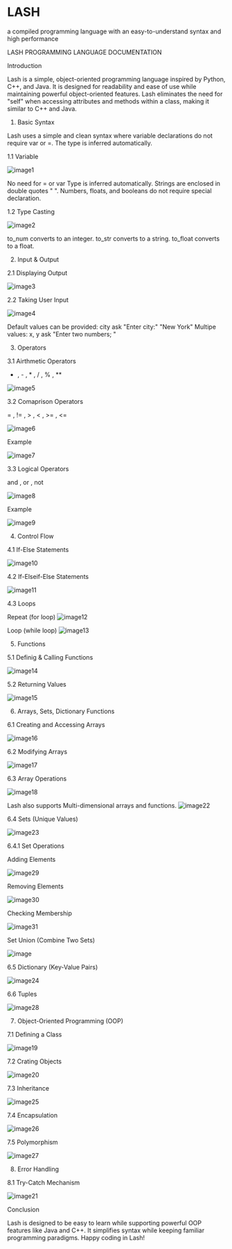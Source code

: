 # LASH
 a compiled programming language with an easy-to-understand syntax and high performance
 
 LASH PROGRAMMING LANGUAGE DOCUMENTATION

Introduction

Lash is a simple, object-oriented programming language inspired by Python, C++, and Java. It is designed for readability and ease of use while maintaining powerful object-oriented features. Lash eliminates the need for "self" when accessing attributes and methods within a class, making it similar to C++ and Java.

1. Basic Syntax

Lash uses a simple and clean syntax where variable declarations do not require var or =. The type is inferred automatically.

1.1 Variable

![image1](image-4.png)

No need for = or var
Type is inferred automatically.
Strings are enclosed in double quotes " ".
Numbers, floats, and booleans do not require special declaration.

1.2 Type Casting

![image2](image-1.png)

to_num converts to an integer.
to_str converts to a string.
to_float converts to a float.

2. Input & Output

2.1 Displaying Output

![image3](image-2.png)

2.2 Taking User Input

![image4](image-3.png)

Default values can be provided: city ask "Enter city:" "New York"
Multipe values: x, y ask "Enter two numbers; "

3. Operators

3.1 Airthmetic Operators

+ , - , * , / , % , **

![image5](image-5.png)

3.2 Comaprison Operators

= , != , > , < , >= , <= 

![image6](image-6.png)

Example

![image7](image-7.png)

3.3 Logical Operators

and , or , not

![image8](image-8.png)

Example

![image9](image-9.png)

4. Control Flow

4.1 If-Else Statements

![image10](image-10.png)

4.2 If-Elseif-Else Statements

![image11](image-11.png)

4.3 Loops

Repeat (for loop)
![image12](image-12.png)

Loop (while loop) 
![image13](image-13.png)

5. Functions

5.1 Definig & Calling Functions

![image14](image-14.png)

5.2 Returning Values

![image15](image-15.png)

6. Arrays, Sets, Dictionary Functions

6.1 Creating and Accessing Arrays

![image16](image-16.png)

6.2 Modifying Arrays

![image17](image-17.png)

6.3 Array Operations

![image18](image-18.png)

Lash also supports Multi-dimensional arrays and functions.
![image22](image-22.png)

6.4 Sets (Unique Values)

![image23](image-23.png)

6.4.1 Set Operations

Adding Elements

![image29](image-29.png)

Removing Elements

![image30](image-30.png)

Checking Membership

![image31](image-31.png)

Set Union (Combine Two Sets)

![image](image-32.png)

6.5 Dictionary (Key-Value Pairs)

![image24](image-24.png)

6.6 Tuples

![image28](image-28.png)

7. Object-Oriented Programming (OOP)

7.1 Defining a Class

![image19](image-19.png)

7.2 Crating Objects 

![image20](image-20.png)

7.3 Inheritance

![image25](image-25.png)

7.4 Encapsulation

![image26](image-26.png)

7.5 Polymorphism

![image27](image-27.png)

8. Error Handling

8.1 Try-Catch Mechanism

![image21](image-21.png)

Conclusion

Lash is designed to be easy to learn while supporting powerful OOP features like Java and C++. It simplifies syntax while keeping familiar programming paradigms. Happy coding in Lash!